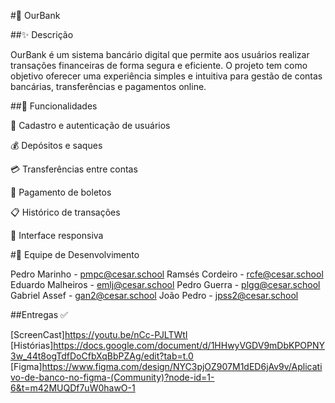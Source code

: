 #💼 OurBank

##✨ Descrição

OurBank é um sistema bancário digital que permite aos usuários realizar transações financeiras de forma segura e eficiente. O projeto tem como objetivo oferecer uma experiência simples e intuitiva para gestão de contas bancárias, transferências e pagamentos online.

##🏦 Funcionalidades

🔐 Cadastro e autenticação de usuários

💰 Depósitos e saques

💳 Transferências entre contas

📝 Pagamento de boletos

📋 Histórico de transações

🔄 Interface responsiva


#👥 Equipe de Desenvolvimento

Pedro Marinho - pmpc@cesar.school
Ramsés Cordeiro - rcfe@cesar.school
Eduardo Malheiros - emlj@cesar.school
Pedro Guerra - plgg@cesar.school
Gabriel Assef - gan2@cesar.school
João Pedro - jpss2@cesar.school

##Entregas ✅

[ScreenCast]https://youtu.be/nCc-PJLTWtI
[Histórias]https://docs.google.com/document/d/1HHwyVGDV9mDbKPOPNY3w_44t8ogTdfDoCfbXqBbPZAg/edit?tab=t.0
[Figma]https://www.figma.com/design/NYC3pjOZ907M1dED6jAv9v/Aplicativo-de-banco-no-figma-(Community)?node-id=1-6&t=m42MUQDf7uW0hawO-1


